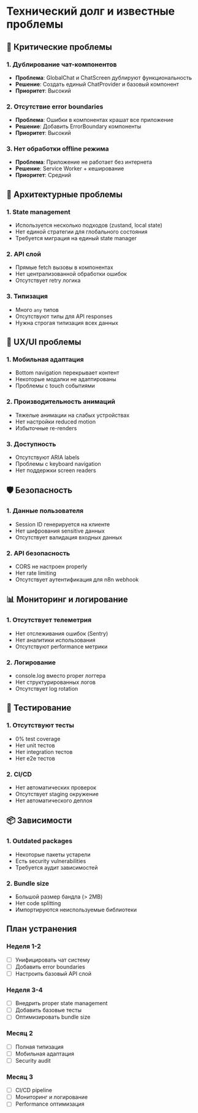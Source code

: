 # Технический долг и известные проблемы

## 🚨 Критические проблемы

### 1. Дублирование чат-компонентов
- **Проблема**: GlobalChat и ChatScreen дублируют функциональность
- **Решение**: Создать единый ChatProvider и базовый компонент
- **Приоритет**: Высокий

### 2. Отсутствие error boundaries
- **Проблема**: Ошибки в компонентах крашат все приложение
- **Решение**: Добавить ErrorBoundary компоненты
- **Приоритет**: Высокий

### 3. Нет обработки offline режима
- **Проблема**: Приложение не работает без интернета
- **Решение**: Service Worker + кеширование
- **Приоритет**: Средний

## 🔧 Архитектурные проблемы

### 1. State management
- Используется несколько подходов (zustand, local state)
- Нет единой стратегии для глобального состояния
- Требуется миграция на единый state manager

### 2. API слой
- Прямые fetch вызовы в компонентах
- Нет централизованной обработки ошибок
- Отсутствует retry логика

### 3. Типизация
- Много `any` типов
- Отсутствуют типы для API responses
- Нужна строгая типизация всех данных

## 📱 UX/UI проблемы

### 1. Мобильная адаптация
- Bottom navigation перекрывает контент
- Некоторые модалки не адаптированы
- Проблемы с touch событиями

### 2. Производительность анимаций
- Тяжелые анимации на слабых устройствах
- Нет настройки reduced motion
- Избыточные re-renders

### 3. Доступность
- Отсутствуют ARIA labels
- Проблемы с keyboard navigation
- Нет поддержки screen readers

## 🛡️ Безопасность

### 1. Данные пользователя
- Session ID генерируется на клиенте
- Нет шифрования sensitive данных
- Отсутствует валидация входных данных

### 2. API безопасность
- CORS не настроен properly
- Нет rate limiting
- Отсутствует аутентификация для n8n webhook

## 📊 Мониторинг и логирование

### 1. Отсутствует телеметрия
- Нет отслеживания ошибок (Sentry)
- Нет аналитики использования
- Отсутствуют performance метрики

### 2. Логирование
- console.log вместо proper логгера
- Нет структурированных логов
- Отсутствует log rotation

## 🧪 Тестирование

### 1. Отсутствуют тесты
- 0% test coverage
- Нет unit тестов
- Нет integration тестов
- Нет e2e тестов

### 2. CI/CD
- Нет автоматических проверок
- Отсутствует staging окружение
- Нет автоматического деплоя

## 📦 Зависимости

### 1. Outdated packages
- Некоторые пакеты устарели
- Есть security vulnerabilities
- Требуется аудит зависимостей

### 2. Bundle size
- Большой размер бандла (> 2MB)
- Нет code splitting
- Импортируются неиспользуемые библиотеки

## План устранения

### Неделя 1-2
- [ ] Унифицировать чат систему
- [ ] Добавить error boundaries
- [ ] Настроить базовый API слой

### Неделя 3-4
- [ ] Внедрить proper state management
- [ ] Добавить базовые тесты
- [ ] Оптимизировать bundle size

### Месяц 2
- [ ] Полная типизация
- [ ] Мобильная адаптация
- [ ] Security audit

### Месяц 3
- [ ] CI/CD pipeline
- [ ] Мониторинг и логирование
- [ ] Performance оптимизация